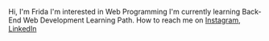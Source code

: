 Hi, I'm Frida
I'm interested in Web Programming
I'm currently learning Back-End Web Development Learning Path.
How to reach me on
<a href="https://www.instagram.com/fridapark_/" target="_blank">Instagram</a>,
<a href="https://www.linkedin.com/in/fridadamayanti/" target="_blank">LinkedIn</a> 
 
<!---
Frida is a ✨ special ✨ repository because its README.md (this file) appears on your GitHub profile.
You can click the Preview link to take a look at your changes.
--->
